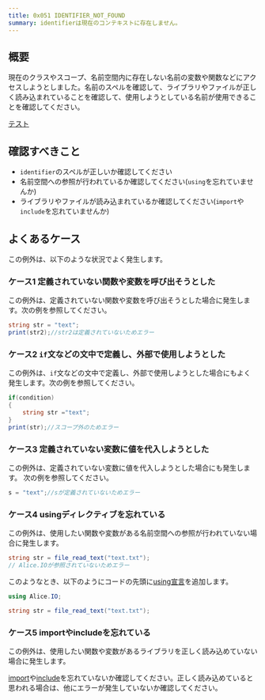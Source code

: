 ```yaml
---
title: 0x051 IDENTIFIER_NOT_FOUND
summary: identifierは現在のコンテキストに存在しません。
---
```


## 概要

現在のクラスやスコープ、名前空間内に存在しない名前の変数や関数などにアクセスしようとしました。名前のスペルを確認して、ライブラリやファイルが正しく読み込まれていることを確認して、使用しようとしている名前が使用できることを確認してください。

[テスト](#確認すべきこと)

## 確認すべきこと

- `identifier`のスペルが正しいか確認してください
- 名前空間への参照が行われているか確認してください(`using`を忘れていませんか)
- ライブラリやファイルが読み込まれているか確認してください(`import`や`include`を忘れていませんか)

## よくあるケース
この例外は、以下のような状況でよく発生します。

### ケース1 定義されていない関数や変数を呼び出そうとした

この例外は、定義されていない関数や変数を呼び出そうとした場合に発生します。次の例を参照してください。

```cs title="AliceScript"
string str = "text";
print(str2);//str2は定義されていないためエラー
```

### ケース2 `if`文などの文中で定義し、外部で使用しようとした

この例外は、`if`文などの文中で定義し、外部で使用しようとした場合にもよく発生します。次の例を参照してください。

```cs title="AliceScript"
if(condition)
{
    string str ="text";
}
print(str);//スコープ外のためエラー
```

### ケース3 定義されていない変数に値を代入しようとした
この例外は、定義されていない変数に値を代入しようとした場合にも発生します。
次の例を参照してください。

```cs title="AliceScript"
s = "text";//sが定義されていないためエラー
```

### ケース4 usingディレクティブを忘れている
この例外は、使用したい関数や変数がある名前空間への参照が行われていない場合に発生します。

```cs title="AliceScript"
string str = file_read_text("text.txt");
// Alice.IOが参照されていないためエラー
```

このようなとき、以下のようにコードの先頭に[using宣言](../api/alice/using.md)を追加します。

```cs title="AliceScript"
using Alice.IO;

string str = file_read_text("text.txt");
```

### ケース5 importやincludeを忘れている
この例外は、使用したい関数や変数があるライブラリを正しく読み込めていない場合に発生します。

[import](../api/alice/import.md)や[include](../api/alice/include.md)を忘れていないか確認してください。正しく読み込めていると思われる場合は、他にエラーが発生していないか確認してください。